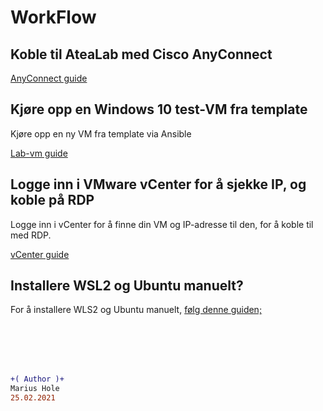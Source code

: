 # WorkFlow

## Koble til AteaLab med Cisco AnyConnect

[AnyConnect guide](a-connect-atealab.md)

## Kjøre opp en Windows 10 test-VM fra template

Kjøre opp en ny VM fra template via Ansible  

[Lab-vm guide](b-spawn-win10-vm.md)

## Logge inn i VMware vCenter for å sjekke IP, og koble på RDP

Logge inn i vCenter for å finne din VM og IP-adresse til den, for å koble til med RDP.

[vCenter guide](c-login-vcenter.md)

## Installere WSL2 og Ubuntu manuelt?

For å installere WLS2 og Ubuntu manuelt, [følg denne guiden;](d-win10-wsl2.md)

<br><br><br><br>

```diff
+( Author )+
Marius Hole  
25.02.2021
```